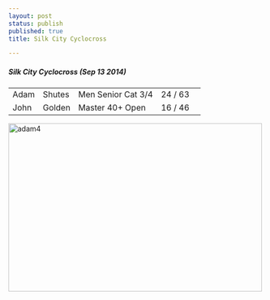 ```yaml
---
layout: post
status: publish
published: true
title: Silk City Cyclocross

---
```

<h5>Silk City Cyclocross (Sep 13 2014)</h5>

<table class="datatable1" width="100%">

<tbody>

<tr class="datarow2">

<td>Adam</td>

<td>Shutes</td>

<td>Men Senior Cat 3/4</td>

<td width="70px">24 / 63</td>

</tr>

<tr class="datarow1">

<td>John</td>

<td>Golden</td>

<td>Master 40+ Open</td>

<td width="70px">16 / 46</td>

</tr>

</tbody>

</table>

<a href="http://www.bluehillscycling.com/BHCC-3/wp-content/uploads/2014/09/adam41.png"><img class="alignnone size-full wp-image-669" alt="adam4" src="http://www.bluehillscycling.com/BHCC-3/wp-content/uploads/2014/09/adam41.png" width="500" height="331" /></a>



	
